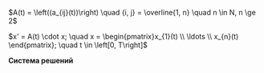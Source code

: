 $A(t) = \left((a_{ij}(t))\right) \quad {i, j} = \overline{1, n} \quad n \in N, n \ge 2$

$x' = A(t)  \cdot x; \quad x = \begin{pmatrix}x_{1}(t) \\ \ldots \\ x_{n}(t)		\end{pmatrix}; \quad t \in \left[0, T\right]$

**Система решений**